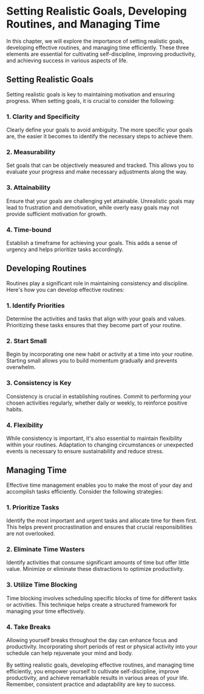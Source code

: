 Setting Realistic Goals, Developing Routines, and Managing Time
==========================================================================

In this chapter, we will explore the importance of setting realistic goals, developing effective routines, and managing time efficiently. These three elements are essential for cultivating self-discipline, improving productivity, and achieving success in various aspects of life.

Setting Realistic Goals
-----------------------

Setting realistic goals is key to maintaining motivation and ensuring progress. When setting goals, it is crucial to consider the following:

### 1. Clarity and Specificity

Clearly define your goals to avoid ambiguity. The more specific your goals are, the easier it becomes to identify the necessary steps to achieve them.

### 2. Measurability

Set goals that can be objectively measured and tracked. This allows you to evaluate your progress and make necessary adjustments along the way.

### 3. Attainability

Ensure that your goals are challenging yet attainable. Unrealistic goals may lead to frustration and demotivation, while overly easy goals may not provide sufficient motivation for growth.

### 4. Time-bound

Establish a timeframe for achieving your goals. This adds a sense of urgency and helps prioritize tasks accordingly.

Developing Routines
-------------------

Routines play a significant role in maintaining consistency and discipline. Here's how you can develop effective routines:

### 1. Identify Priorities

Determine the activities and tasks that align with your goals and values. Prioritizing these tasks ensures that they become part of your routine.

### 2. Start Small

Begin by incorporating one new habit or activity at a time into your routine. Starting small allows you to build momentum gradually and prevents overwhelm.

### 3. Consistency is Key

Consistency is crucial in establishing routines. Commit to performing your chosen activities regularly, whether daily or weekly, to reinforce positive habits.

### 4. Flexibility

While consistency is important, it's also essential to maintain flexibility within your routines. Adaptation to changing circumstances or unexpected events is necessary to ensure sustainability and reduce stress.

Managing Time
-------------

Effective time management enables you to make the most of your day and accomplish tasks efficiently. Consider the following strategies:

### 1. Prioritize Tasks

Identify the most important and urgent tasks and allocate time for them first. This helps prevent procrastination and ensures that crucial responsibilities are not overlooked.

### 2. Eliminate Time Wasters

Identify activities that consume significant amounts of time but offer little value. Minimize or eliminate these distractions to optimize productivity.

### 3. Utilize Time Blocking

Time blocking involves scheduling specific blocks of time for different tasks or activities. This technique helps create a structured framework for managing your time effectively.

### 4. Take Breaks

Allowing yourself breaks throughout the day can enhance focus and productivity. Incorporating short periods of rest or physical activity into your schedule can help rejuvenate your mind and body.

By setting realistic goals, developing effective routines, and managing time efficiently, you empower yourself to cultivate self-discipline, improve productivity, and achieve remarkable results in various areas of your life. Remember, consistent practice and adaptability are key to success.
